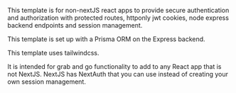 This template is for non-nextJS react apps to provide secure authentication and authorization with protected routes, httponly jwt cookies, node express backend endpoints and session management.

This template is set up with a Prisma ORM on the Express backend.

This template uses tailwindcss.

It is intended for grab and go functionality to add to any React app that is not NextJS. NextJS has NextAuth that you can use instead of creating your own session management.
